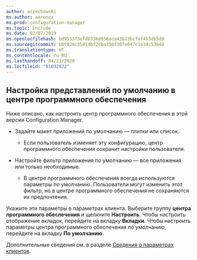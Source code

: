 ```yaml
---
author: aczechowski
ms.author: aaroncz
ms.prod: configuration-manager
ms.topic: include
ms.date: 02/07/2019
ms.openlocfilehash: bd9533f3efd6336d856aca43b23bcfef4b3db5d8
ms.sourcegitcommit: bbf820c35414bf2cba356f30fe047c1a34c5384d
ms.translationtype: HT
ms.contentlocale: ru-RU
ms.lasthandoff: 04/21/2020
ms.locfileid: "81692822"
---
```

## <a name="configure-default-views-in-software-center"></a><a name="bkmk_swctr"></a> Настройка представлений по умолчанию в центре программного обеспечения
<!--3612112-->

Ниже описано, как настроить центр программного обеспечения в этой версии Configuration Manager.
 
- Задайте макет приложений по умолчанию — плитки или список.  

    - Если пользователь изменяет эту конфигурацию, центр программного обеспечения сохранит настройки пользователя.  

- Настройте фильтр приложения по умолчанию — все приложения или только необходимые.  

    - В центре программного обеспечения всегда используются параметры по умолчанию. Пользователи могут изменить этот фильтр, но в центре программного обеспечения не сохраняются их предпочтения.    

Укажите эти параметры в параметрах клиента. Выберите группу **центра программного обеспечения** и щелкните **Настроить**. Чтобы настроить отображение вкладок, перейдите на вкладку **Вкладки**. Чтобы настроить параметры центра программного обеспечения по умолчанию, перейдите на вкладку **По умолчанию**. 

Дополнительные сведения см. в разделе [Сведения о параметрах клиентов](../../../../clients/deploy/about-client-settings.md#software-center).

